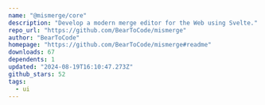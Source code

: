 ```yaml
---
name: "@mismerge/core"
description: "Develop a modern merge editor for the Web using Svelte."
repo_url: "https://github.com/BearToCode/mismerge"
author: "BearToCode"
homepage: "https://github.com/BearToCode/mismerge#readme"
downloads: 67
dependents: 1
updated: "2024-08-19T16:10:47.273Z"
github_stars: 52
tags: 
  - ui
---
```

